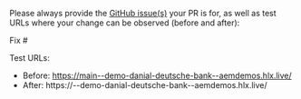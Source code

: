 Please always provide the [GitHub issue(s)](../issues) your PR is for, as well as test URLs where your change can be observed (before and after):

Fix #<gh-issue-id>

Test URLs:
- Before: https://main--demo-danial-deutsche-bank--aemdemos.hlx.live/
- After: https://<branch>--demo-danial-deutsche-bank--aemdemos.hlx.live/
